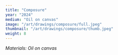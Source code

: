 ```yaml
---
title: "Composure"
year: "2024"
medium: "Oil on canvas"
image: "/art/drawings/composure/full.jpeg"
thumbnail: "/art/drawings/composure/thumb.jpeg"
weight: 8
---
```

*Materials: Oil on canvas*
